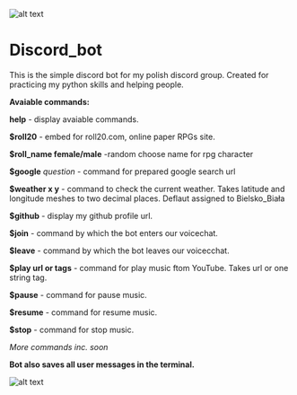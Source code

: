 ![alt text](https://i.imgur.com/zNySJ4I.png)

# Discord_bot
This is the simple discord bot for my polish discord group. Created for practicing my python skills and helping people.


**Avaiable commands:**

**help** - display avaiable commands.

**$roll20** - embed for roll20.com, online paper RPGs site.

**$roll_name female/male** -random choose name for rpg character

**$google** *question* - command for prepared google search url

**$weather x y** - command to check the current weather. 
          Takes latitude and longitude meshes to two decimal places. Deflaut assigned to Bielsko_Biała

**$github** - display my github profile url.

**$join** - command by which the bot enters our voicechat.

**$leave** - command by which the bot leaves our voicecchat.

**$play url or tags** - command for play music ftom YouTube. Takes url or one string tag.

**$pause** - command for pause music.

**$resume** - command for resume music.

**$stop** - command for stop music.


_More commands inc. soon_

**Bot also saves all user messages in the terminal.**


![alt text](https://i.imgur.com/wfkwlbP.png)
